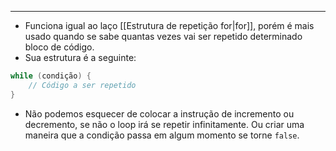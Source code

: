 ___
- Funciona igual ao laço [[Estrutura de repetição for|for]], porém é mais usado quando se sabe quantas vezes vai ser repetido determinado bloco de código.
- Sua estrutura é a seguinte:
```java
while (condição) {
	// Código a ser repetido
}
```
- Não podemos esquecer de colocar a instrução de incremento ou decremento, se não o loop irá se repetir infinitamente. Ou criar uma maneira que a condição passa em algum momento se torne `false`.